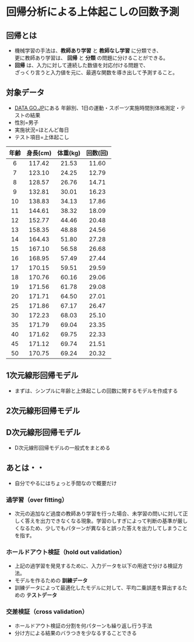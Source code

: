 # 回帰分析による上体起こしの回数予測

## 回帰とは

* 機械学習の手法は、**教師あり学習** と **教師なし学習** に分類でき、  
更に教師あり学習は、 **回帰** と **分類** の問題に分けることができる。
* **回帰** は、入力に対して連続した数値を対応付ける問題で、  
ざっくり言うと入力値を元に、最適な関数を導き出して予測すること。

## 対象データ

* [DATA GO.JP](http://www.data.go.jp/?lang=japanese)にある
年齢別、1日の運動・スポーツ実施時間別体格測定・テストの結果
 * 性別=男子
 * 実施状況=ほとんど毎日
 * テスト項目=上体起こし

| 年齢 | 身長(cm) | 体重(kg) | 回数(回) |
|:--:|:--:|:--:|:--:|
|6|117.42|21.53|11.60|  
|7|123.10|24.25|12.79|
|8|128.57|26.76|14.71|
|9|132.81|30.01|16.23|
|10|138.83|34.13|17.86|  
|11|144.61|38.32|18.09|
|12|152.77|44.46|20.48|
|13|158.35|48.88|24.56|
|14|164.43|51.80|27.28|
|15|167.10|56.58|26.68|
|16|168.95|57.49|27.44|
|17|170.15|59.51|29.59|
|18|170.76|60.16|29.06|
|19|171.56|61.78|29.08|
|20|171.71|64.50|27.01|
|25|171.86|67.17|26.47|
|30|172.23|68.03|25.10|
|35|171.79|69.04|23.35|
|40|171.62|69.75|22.33|
|45|171.12|69.74|21.51|
|50|170.75|69.24|20.32|

## 1次元線形回帰モデル

* まずは、シンプルに年齢と上体起こしの回数に関するモデルを作成する

## 2次元線形回帰モデル

## D次元線形回帰モデル

* D次元線形回帰モデルの一般式をまとめる

## あとは・・

* 自分でやるにはちょっと手間なので概要だけ

### 過学習（over fitting）

* 次元の追加など過度の教師あり学習を行った場合、未学習の問いに対して正しく答えを出力できなくなる現象。学習のしすぎによって判断の基準が厳しくなるため、少しでもパターンが異なると誤った答えを出力してしまうことを指す。

### ホールドアウト検証（hold out validation）

* 上記の過学習を発見するために、入力データを以下の用途で分ける検証方法。
 * モデルを作るための **訓練データ**
 * 訓練データによって最適化したモデルに対して、平均二乗誤差を算出するための
 **テストデータ**

### 交差検証（cross validation）

* ホールドアウト検証の分割を何パターンも繰り返し行う手法
* 分け方による結果のバラつきを少なるすることできる
